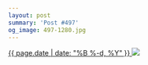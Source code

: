 ```yaml
---
layout: post
summary: 'Post #497'
og_image: 497-1280.jpg
---
```


<p>
 <time>
  <a href="/497">
   {{ page.date | date: "%B %-d, %Y" }}
  </a>
 </time>
 <a href="/497">
  <img sizes="(min-width: 700px) 50vw, calc(100vw - 2rem)" src="{{ site.assets_url }}/497-640.jpg" srcset="{{ site.assets_url }}/497-1280.jpg 1280w, {{ site.assets_url }}/497-960.jpg 960w, {{ site.assets_url }}/497-640.jpg 640w, {{ site.assets_url }}/497-320.jpg 320w"/>
 </a>
</p>
